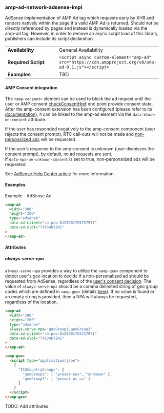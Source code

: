 ### amp-ad-network-adsense-impl

AdSense implementation of AMP Ad tag which requests early by XHR and
renders natively within the page if a valid AMP Ad is returned. Should
not be directly referenced by pages and instead is dynamically loaded
via the amp-ad tag. However, in order to remove an async script load
of this library, publishers can include its script declaration.

<table>
  <tr>
    <td width="40%"><strong>Availability</strong></td>
    <td>General Availability</td>
  </tr>
  <tr>
    <td width="40%"><strong>Required Script</strong></td>
    <td><code>&lt;script async custom-element="amp-ad" src="https://cdn.ampproject.org/v0/amp-ad-0.1.js">&lt;/script></code></td>
  </tr>
  <tr>
    <td width="40%"><strong>Examples</strong></td>
    <td>TBD</td>
  </tr>
</table>

#### AMP Consent integration

The `<amp-consent>` element can be used to block the ad request until the user or AMP consent [checkConsentHref](https://github.com/ampproject/amphtml/blob/main/extensions/amp-consent/amp-consent.md#consent-configuration) end point provide consent state. After the amp-consent extension has been configured (please refer to its [documentation](https://github.com/ampproject/amphtml/blob/main/extensions/amp-consent/amp-consent.md)), it can be linked to the amp-ad element via the `data-block-on-consent` attribute.

If the user has responded negatively to the amp-consent component (user rejects the consent prompt), RTC call-outs will not be made and [non-personalized ads](https://support.google.com/dfp_premium/answer/9005435) will be requested.

If the user’s response to the amp-consent is unknown (user dismisses the consent prompt), by default, no ad requests are sent.  
If `data-npa-on-unknown-consent` is set to true, non-personalized ads will be requested.

See [AdSense Help Center article](https://support.google.com/dfp_premium/answer/7678538) for more information.

#### Examples

Example - AdSense Ad

```html
<amp-ad
  width="300"
  height="200"
  type="adsense"
  data-ad-client="ca-pub-8125901705757971"
  data-ad-slot="7783467241"
>
</amp-ad>
```

#### Attributes

##### always-serve-npa

`always-serve-npa` provides a way to utilize the `<amp-geo>` component to detect user's geo location to decide if a non-personalized ad should be requested from AdSense, regardless of the [user's consent decision](#AMP-Consent-integration). The value of `always-serve-npa` should be a comma delimited string of geo group codes which are defined in `<amp-geo>` (details [here](https://github.com/ampproject/amphtml/blob/main/extensions/amp-geo/amp-geo.md)). If no value is found or an empty string is provided, then a NPA will always be requested, regardless of the location.

```html
<amp-ad
  width="300"
  height="200"
  type="adsense"
  always-serve-npa="geoGroup1,geoGroup2"
  data-ad-client="ca-pub-8125901705757971"
  data-ad-slot="7783467241"
>
</amp-ad>

<amp-geo>
  <script type="application/json">
    {
      "ISOCountryGroups": {
        "geoGroup1": [ "preset-eea", "unknown" ],
        "geoGroup2": [ "preset-us-ca" ]
      }
    }
  </script>
</amp-geo>
```

TODO: Add attributes
